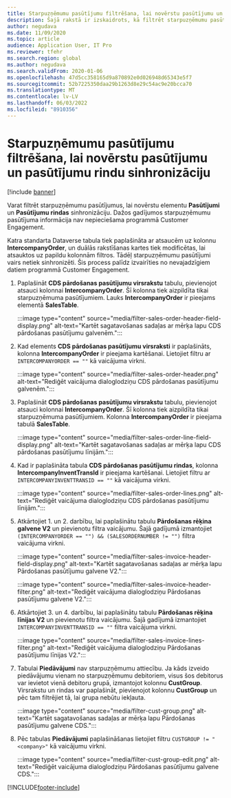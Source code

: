 ```yaml
---
title: Starpuzņēmumu pasūtījumu filtrēšana, lai novērstu pasūtījumu un pasūtījumu rindu sinhronizāciju
description: Šajā rakstā ir izskaidrots, kā filtrēt starpuzņēmumu pasūtījumus, lai pasūtījumu un pasūtījumu rindu elementi nebūtu sinhronizēti.
author: negudava
ms.date: 11/09/2020
ms.topic: article
audience: Application User, IT Pro
ms.reviewer: tfehr
ms.search.region: global
ms.author: negudava
ms.search.validFrom: 2020-01-06
ms.openlocfilehash: 47d5cc358165d9a870892e0d026948d65343e5f7
ms.sourcegitcommit: 52b7225350daa29b1263d8e29c54ac9e20bcca70
ms.translationtype: MT
ms.contentlocale: lv-LV
ms.lasthandoff: 06/03/2022
ms.locfileid: "8910356"
---
```

# <a name="filter-intercompany-orders-to-avoid-syncing-orders-and-orderlines"></a>Starpuzņēmumu pasūtījumu filtrēšana, lai novērstu pasūtījumu un pasūtījumu rindu sinhronizāciju

[!include [banner](../../includes/banner.md)]

Varat filtrēt starpuzņēmumu pasūtījumus, lai novērstu elementu **Pasūtījumi** un **Pasūtījumu rindas** sinhronizāciju. Dažos gadījumos starpuzņēmumu pasūtījuma informācija nav nepieciešama programmā Customer Engagement.

Katra standarta Dataverse tabula tiek paplašināta ar atsaucēm uz kolonnu **IntercompanyOrder**, un duālās rakstīšanas kartes tiek modificētas, lai atsauktos uz papildu kolonnām filtros. Tādēļ starpuzņēmumu pasūtījumi vairs netiek sinhronizēti. Šis process palīdz izvairīties no nevajadzīgiem datiem programmā Customer Engagement.

1. Paplašināt **CDS pārdošanas pasūtījumu virsrakstu** tabulu, pievienojot atsauci kolonnai **IntercompanyOrder**. Šī kolonna tiek aizpildīta tikai starpuzņēmuma pasūtījumiem. Lauks **IntercompanyOrder** ir pieejams elementā **SalesTable**.

    :::image type="content" source="media/filter-sales-order-header-field-display.png" alt-text="Kartēt sagatavošanas sadaļas ar mērķa lapu CDS pārdošanas pasūtījumu galvenēm.":::

2. Kad elements **CDS pārdošanas pasūtījumu virsraksti** ir paplašināts, kolonna **IntercompanyOrder** ir pieejama kartēšanai. Lietojiet filtru ar `INTERCOMPANYORDER == ""` kā vaicājuma virkni.

    :::image type="content" source="media/filter-sales-order-header.png" alt-text="Rediģēt vaicājuma dialoglodziņu CDS pārdošanas pasūtījumu galvenēm.":::

3. Paplašināt **CDS pārdošanas pasūtījumu virsrakstu** tabulu, pievienojot atsauci kolonnai **IntercompanyOrder**. Šī kolonna tiek aizpildīta tikai starpuzņēmuma pasūtījumiem. Kolonna **IntercompanyOrder** ir pieejama tabulā **SalesTable**.

    :::image type="content" source="media/filter-sales-order-line-field-display.png" alt-text="Kartēt sagatavošanas sadaļas ar mērķa lapu CDS pārdošanas pasūtījumu līnijām.":::

4. Kad ir paplašināta tabula **CDS pārdošanas pasūtījumu rindas**, kolonna **IntercompanyInventTransId** ir pieejama kartēšanai. Lietojiet filtru ar `INTERCOMPANYINVENTTRANSID == ""` kā vaicājuma virkni.

    :::image type="content" source="media/filter-sales-order-lines.png" alt-text="Rediģēt vaicājuma dialoglodziņu CDS pārdošanas pasūtījumu līnijām.":::

5. Atkārtojiet 1. un 2. darbību, lai paplašinātu tabulu **Pārdošanas rēķina galvene V2** un pievienotu filtra vaicājumu. Šajā gadījumā izmantojiet `(INTERCOMPANYORDER == "") && (SALESORDERNUMBER != "")` filtra vaicājuma virkni.

    :::image type="content" source="media/filter-sales-invoice-header-field-display.png" alt-text="Kartēt sagatavošanas sadaļas ar mērķa lapu Pārdošanas pasūtījumu galvene V2.":::

    :::image type="content" source="media/filter-sales-invoice-header-filter.png" alt-text="Rediģēt vaicājuma dialoglodziņu Pārdošanas pasūtījumu galvene V2.":::

6. Atkārtojiet 3. un 4. darbību, lai paplašinātu tabulu **Pārdošanas rēķina līnijas V2** un pievienotu filtra vaicājumu. Šajā gadījumā izmantojiet `INTERCOMPANYINVENTTRANSID == ""` filtra vaicājuma virkni.

    :::image type="content" source="media/filter-sales-invoice-lines-filter.png" alt-text="Rediģēt vaicājuma dialoglodziņu Pārdošanas pasūtījumu līnijas V2.":::

7. Tabulai **Piedāvājumi** nav starpuzņēmumu attiecību. Ja kāds izveido piedāvājumu vienam no starpuzņēmumu debitoriem, visus šos debitorus var ievietot vienā debitoru grupā, izmantojot kolonnu **CustGroup**. Virsrakstu un rindas var paplašināt, pievienojot kolonnu **CustGroup** un pēc tam filtrējiet tā, lai grupa nebūtu iekļauta.

    :::image type="content" source="media/filter-cust-group.png" alt-text="Kartēt sagatavošanas sadaļas ar mērķa lapu Pārdošanas pasūtījumu galvene CDS.":::

8. Pēc tabulas **Piedāvājumi** paplašināšanas lietojiet filtru `CUSTGROUP != "<company>"` kā vaicājumu virkni.

    :::image type="content" source="media/filter-cust-group-edit.png" alt-text="Rediģēt vaicājuma dialoglodziņu Pārdošanas pasūtījumu galvene CDS.":::


[!INCLUDE[footer-include](../../../../includes/footer-banner.md)]